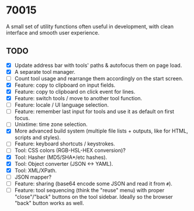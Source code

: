 # 70015
A small set of utility functions often useful in development, with clean interface and smooth user experience.

## TODO
* [x] Update address bar with tools' paths & autofocus them on page load.
* [x] A separate tool manager.
* [ ] Count tool usage and rearrange them accordingly on the start screen.
* [x] Feature: copy to clipboard on input fields.
* [x] Feature: copy to clipboard on click event for lines.
* [x] Feature: switch tools / move to another tool function.
* [ ] Feature: locale / UI language selection.
* [ ] Feature: remember last input for tools and use it as default on first focus.
* [ ] Unixtime: time zone selection.
* [x] More advanced build system (multiple file lists + outputs, like for HTML, scripts and styles).
* [ ] Feature: keyboard shortcuts / keystrokes.
* [ ] Tool: CSS colors (RGB-HSL-HEX conversion)?
* [x] Tool: Hasher (MD5/SHA*/etc hashes).
* [x] Tool: Object converter (JSON <-> YAML).
* [x] Tool: XML/XPath.
* [ ] JSON mapper?
* [ ] Feature: sharing (base64 encode some JSON and read it from `#`).
* [ ] Feature: tool sequencing (think the "reuse" menu) with proper "close"/"back" buttons on the tool sidebar. Ideally so the browser "back" button works as well.